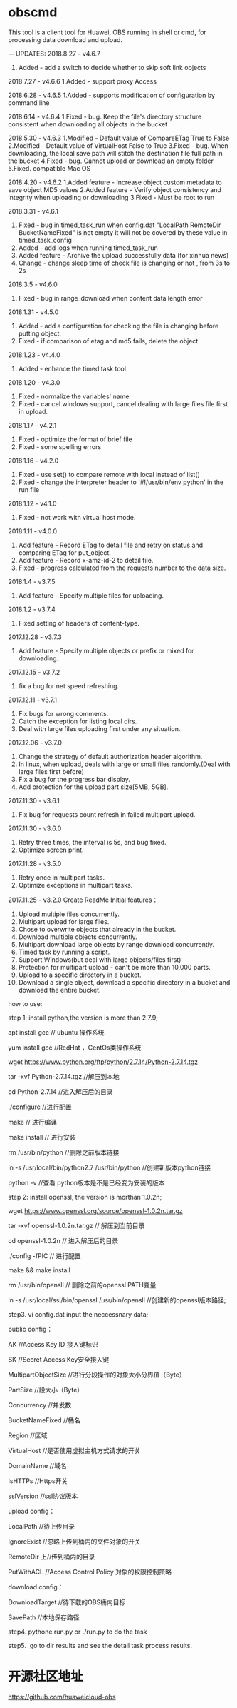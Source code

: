 # obscmd
This tool is a client tool for Huawei, OBS running in shell or cmd, for processing data download and upload.


-- UPDATES:
2018.8.27 - v4.6.7
1. Added - add a switch to decide whether to skip soft link objects

2018.7.27 - v4.6.6
1.Added - support proxy Access

2018.6.28 - v4.6.5
1.Added - supports modification of configuration by command line

2018.6.14 - v4.6.4
1.Fixed - bug.  Keep the file's directory structure consistent when downloading all objects in the bucket

2018.5.30 - v4.6.3
1.Modified - Default value of CompareETag True to False
2.Modified - Default value of VirtualHost False to True
3.Fixed - bug. When downloading, the local save path will stitch the destination file full path in the bucket
4.Fixed - bug. Cannot upload or download an empty folder
5.Fixed. compatible Mac OS

2018.4.20 - v4.6.2
1.Added feature - Increase object custom metadata to save object MD5 values
2.Added feature - Verify object consistency and integrity when uploading or downloading
3.Fixed - Must be root to run

2018.3.31 - v4.6.1
1. Fixed - bug in timed_task_run when config.dat "LocalPath RemoteDir BucketNameFixed" is not empty it will not be covered by these value in timed_task_config
2. Added - add logs when running timed_task_run
3. Added feature - Archive the upload successfully data (for xinhua news)
4. Change - change sleep time of check file is changing or not , from 3s to 2s

2018.3.5 - v4.6.0
1. Fixed - bug in range_download when content data length error

2018.1.31 - v4.5.0
1. Added - add a configuration for checking the file is changing before putting object.
2. Fixed - if comparison of etag and md5 fails, delete the object.

2018.1.23 - v4.4.0
1. Added - enhance the timed task tool

2018.1.20 - v4.3.0
1. Fixed - normalize the variables' name
2. Fixed - cancel windows support, cancel dealing with large files file first in upload.

2018.1.17 - v4.2.1
1. Fixed - optimize the format of brief file
2. Fixed - some spelling errors

2018.1.16 - v4.2.0
1. Fixed - use set() to compare remote with local instead of list()
2. Fixed - change the interpreter header to '#!/usr/bin/env python' in the run file

2018.1.12 - v4.1.0
1. Fixed - not work with virtual host mode.

2018.1.11 - v4.0.0
1. Add feature - Record ETag to detail file and retry on status and comparing ETag for put_object.
2. Add feature - Record x-amz-id-2 to detail file.
3. Fixed - progress calculated from the requests number to the data size.

2018.1.4 - v3.7.5
1. Add feature - Specify multiple files for uploading.

2018.1.2 - v3.7.4
1. Fixed setting of headers of content-type.

2017.12.28 - v3.7.3
1. Add feature - Specify multiple objects or prefix or mixed for downloading.

2017.12.15 - v3.7.2
1. fix a bug for net speed refreshing.

2017.12.11 - v3.7.1
1. Fix bugs for wrong comments.
2. Catch the exception for listing local dirs.
3. Deal with large files uploading first under any situation.

2017.12.06 - v3.7.0
1. Change the strategy of default authorization header algorithm.
2. In linux, when upload, deals with large or small files randomly.(Deal with large files first before)
3. Fix a bug for the progress bar display.
4. Add protection for the upload part size[5MB, 5GB].

2017.11.30 - v3.6.1
1. Fix bug for requests count refresh in failed multipart upload.

2017.11.30 - v3.6.0
1. Retry three times, the interval is 5s, and bug fixed.
2. Optimize screen print.

2017.11.28 - v3.5.0
1. Retry once in multipart tasks.
2. Optimize exceptions in multipart tasks.

2017.11.25 - v3.2.0
Create ReadMe
Initial features：
1.  Upload multiple files concurrently.
2.  Multipart upload for large files.
3.  Chose to overwrite objects that already in the bucket.
4.  Download multiple objects concurrently.
5.  Multipart download large objects by range download concurrently.
6.  Timed task by running a script.
7.  Support Windows(but deal with large objects/files first)
8.  Protection for multipart upload - can't be more than 10,000 parts.
9.  Upload to a specific directory in a bucket.
10. Download a single object, download a specific directory in a bucket and download the entire bucket.

how to use:

step 1: install python,the version is more than 2.7.9;

  apt install gcc   // ubuntu 操作系统
  
  yum install gcc   //RedHat ，CentOs类操作系统
  
wget https://www.python.org/ftp/python/2.7.14/Python-2.7.14.tgz 

tar -xvf Python-2.7.14.tgz    //解压到本地

cd Python-2.7.14             //进入解压后的目录 

./configure                  //进行配置

make   // 进行编译

make  install // 进行安装

rm /usr/bin/python  //删除之前版本链接 

ln -s /usr/local/bin/python2.7 /usr/bin/python   //创建新版本python链接 

python -v   //查看 python版本是不是已经变为安装的版本

step 2: install openssl, the version is morthan 1.0.2n;

wget https://www.openssl.org/source/openssl-1.0.2n.tar.gz

 tar -xvf  openssl-1.0.2n.tar.gz    // 解压到当前目录
 
cd openssl-1.0.2n    // 进入解压后的目录

./config -fPIC  //  进行配置

make && make install

rm /usr/bin/opensll  // 删除之前的openssl PATH变量 

ln -s /usr/local/ssl/bin/openssl /usr/bin/opensll  //创建新的openssl版本路径;

step3.
vi config.dat input the neccessnary data;

public config：

AK	//Access Key ID 接入键标识

SK	//Secret Access Key安全接入键

MultipartObjectSize	 //进行分段操作的对象大小分界值（Byte）

PartSize	 //段大小（Byte）

Concurrency	//并发数

BucketNameFixed	//桶名

Region	//区域

VirtualHost	//是否使用虚拟主机方式请求的开关

DomainName	//域名

IsHTTPs	//Https开关

sslVersion	//ssl协议版本

upload config：

LocalPath	  //待上传目录

IgnoreExist	 //忽略上传到桶内的文件对象的开关

RemoteDir	上//传到桶内的目录

PutWithACL	//Access Control Policy 对象的权限控制策略

download config：

DownloadTarget	//待下载的OBS桶内目标

SavePath	//本地保存路径

step4.
 pythone run.py or ./run.py  to do the task
 
step5.
  go to dir results and see the detail task process results.
 
# 开源社区地址
https://github.com/huaweicloud-obs
